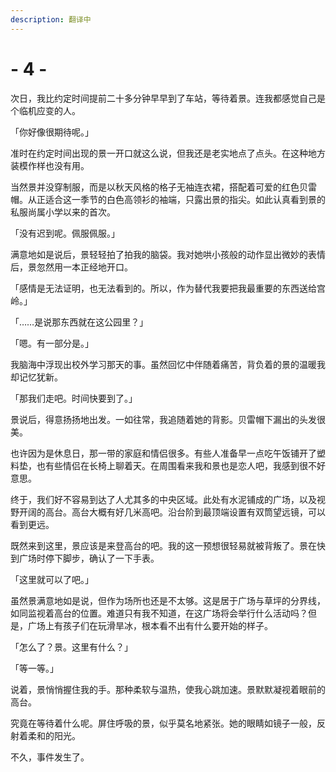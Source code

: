 ```yaml
---
description: 翻译中
---
```


# - 4 -

次日，我比约定时间提前二十多分钟早早到了车站，等待着景。连我都感觉自己是个临机应变的人。

「你好像很期待呢。」

准时在约定时间出现的景一开口就这么说，但我还是老实地点了点头。在这种地方装模作样也没有用。

当然景并没穿制服，而是以秋天风格的格子无袖连衣裙，搭配着可爱的红色贝雷帽。从正适合这一季节的白色高领衫的袖端，只露出景的指尖。如此认真看到景的私服尚属小学以来的首次。

「没有迟到呢。佩服佩服。」

满意地如是说后，景轻轻拍了拍我的脑袋。我对她哄小孩般的动作显出微妙的表情后，景忽然用一本正经地开口。

「感情是无法证明，也无法看到的。所以，作为替代我要把我最重要的东西送给宫岭。」

「……是说那东西就在这公园里？」

「嗯。有一部分是。」

我脑海中浮现出校外学习那天的事。虽然回忆中伴随着痛苦，背负着的景的温暖我却记忆犹新。

「那我们走吧。时间快要到了。」

景说后，得意扬扬地出发。一如往常，我追随着她的背影。贝雷帽下漏出的头发很美。

也许因为是休息日，那一带的家庭和情侣很多。有些人准备早一点吃午饭铺开了塑料垫，也有些情侣在长椅上聊着天。在周围看来我和景也是恋人吧，我感到很不好意思。

终于，我们好不容易到达了人尤其多的中央区域。此处有水泥铺成的广场，以及视野开阔的高台。高台大概有好几米高吧。沿台阶到最顶端设置有双筒望远镜，可以看到更远。

既然来到这里，景应该是来登高台的吧。我的这一预想很轻易就被背叛了。景在快到广场时停下脚步，确认了一下手表。

「这里就可以了吧。」

虽然景满意地如是说，但作为场所也还是不太够。这是居于广场与草坪的分界线，如同监视着高台的位置。难道只有我不知道，在这广场将会举行什么活动吗？但是，广场上有孩子们在玩滑旱冰，根本看不出有什么要开始的样子。

「怎么了？景。这里有什么？」

「等一等。」

说着，景悄悄握住我的手。那种柔软与温热，使我心跳加速。景默默凝视着眼前的高台。

究竟在等待着什么呢。屏住呼吸的景，似乎莫名地紧张。她的眼睛如镜子一般，反射着柔和的阳光。

不久，事件发生了。

